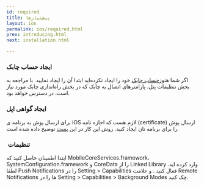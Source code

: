 ```yaml
---
id: required
title: پیش‌نیازها
layout: ios
permalink: ios/required.html
prev: introducing.html
next: installation.html

---
```


### ایجاد حساب چابک

اگر شما هنوز[حساب چابک](http://chabokpush.com) خود را ایجاد نکرده‌اید ابتدا آن را ایجاد نمایید. با مراجعه به بخش تنظیمات پنل، پارامترهای اتصال به چابک که در بخش راه‌اندازی چابک مورد نیاز است، در دسترس خواهد بود.

### ایجاد گواهی اپل

 برای ارسال پوش به برنامه ی iOS لازم هست که اجازه نامه (certificate) ارسال پوش را برای برنامه تان ایجاد کنید. روش این کار در این [پست](certificate.html)  توضیح داده شده است.

###  تنظیمات

ابتدا اطمینان حاصل کنید که MobileCoreServices.framework، SystemConfiguration.framework و CoreData را از Linked Library   وارد کرده اید.
لطفا Push Notifications را در Setting > Capabilities فعال کنید .
و علامت Remote Notifications ها را در Setting > Capabilities > Background Modes چک کنید.
